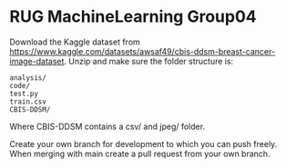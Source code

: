 # RUG MachineLearning Group04
Download the Kaggle dataset from https://www.kaggle.com/datasets/awsaf49/cbis-ddsm-breast-cancer-image-dataset. Unzip and make sure the folder structure is:
```
analysis/
code/
test.py
train.csv
CBIS-DDSM/
```

Where CBIS-DDSM contains a csv/ and jpeg/ folder.

Create your own branch for development to which you can push freely. When merging with main create a pull request from your own branch. 
